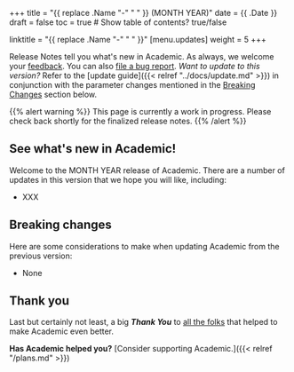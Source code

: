 +++
title = "{{ replace .Name "-" " " }} (MONTH YEAR)"
date = {{ .Date }}
draft = false
toc = true  # Show table of contents? true/false

linktitle = "{{ replace .Name "-" " " }}"
[menu.updates]
  weight = 5
+++

Release Notes tell you what's new in Academic. As always, we welcome your [feedback](https://github.com/gcushen/hugo-academic/issues). You can also [file a bug report](https://github.com/gcushen/hugo-academic/issues). *Want to update to this version?* Refer to the [update guide]({{< relref "../docs/update.md" >}}) in conjunction with the parameter changes mentioned in the [Breaking Changes](#breaking-changes) section below.

{{% alert warning %}}
This page is currently a work in progress. Please check back shortly for the finalized release notes.
{{% /alert %}}

## See what's new in Academic!

Welcome to the MONTH YEAR release of Academic. There are a number of updates in this version that we hope you will like, including:

- XXX

## Breaking changes

Here are some considerations to make when updating Academic from the previous version:

- None

## Thank you

Last but certainly not least, a big **_Thank You_** to [all the folks](https://github.com/gcushen/hugo-academic/graphs/contributors) that helped to make Academic even better.

**Has Academic helped you?** [Consider supporting Academic.]({{< relref "/plans.md" >}})
